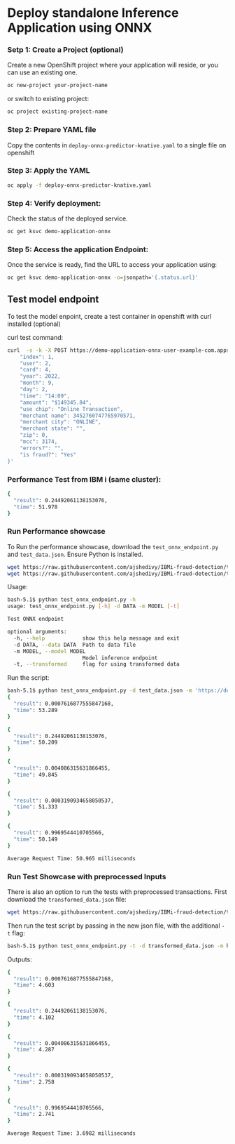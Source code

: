 # Deploy standalone Inference Application using ONNX

### Setp 1: Create a Project (optional)

Create a new OpenShift project where your application will reside, or you can use an existing one.

```bash
oc new-project your-project-name
```

or switch to existing project:

```bash
oc project existing-project-name
```

### Step 2: Prepare YAML file

Copy the contents in `deploy-onnx-predictor-knative.yaml` to a single file on openshift

### Step 3: Apply the YAML

```bash
oc apply -f deploy-onnx-predictor-knative.yaml
```

### Step 4: Verify deployment:
Check the status of the deployed service.

```bash
oc get ksvc demo-application-onnx
```

### Step 5: Access the application Endpoint:

Once the service is ready, find the URL to access your application using:

```bash
oc get ksvc demo-application-onnx -o=jsonpath='{.status.url}'
```

## Test model endpoint

To test the model enpoint, create a test container in openshift with curl installed (optional)

curl test command:

```bash
curl  -s -k -X POST https://demo-application-onnx-user-example-com.apps.b2s001.pbm.ihost.com/api/model/predict -H "Content-Type: application/json" -d '{
    "index": 1,
    "user": 2,
    "card": 4,
    "year": 2022,
    "month": 9,
    "day": 2,
    "time": "14:09",
    "amount": "$149345.84",
    "use chip": "Online Transaction",
    "merchant name": 3452760747765970571,
    "merchant city": "ONLINE",
    "merchant state": "",
    "zip": 0,
    "mcc": 3174,
    "errors?": "",
    "is fraud?": "Yes"
}'

```

### Performance Test from IBM i (same cluster):

```bash
{
  "result": 0.24492061138153076,
  "time": 51.978
}
```

### Run Performance showcase

To Run the performance showcase, download the `test_onnx_endpoint.py` and `test_data.json`. Ensure Python is installed.

```bash
wget https://raw.githubusercontent.com/ajshedivy/IBMi-fraud-detection/test/latency/inference/test_onnx_endpoint.py -O test_onnx_endpoint.py
wget https://raw.githubusercontent.com/ajshedivy/IBMi-fraud-detection/test/latency/inference/test_data.json -O test_data.json
```
Usage:
```bash
bash-5.1$ python test_onnx_endpoint.py -h
usage: test_onnx_endpoint.py [-h] -d DATA -m MODEL [-t]

Test ONNX endpoint

optional arguments:
  -h, --help            show this help message and exit
  -d DATA, --data DATA  Path to data file
  -m MODEL, --model MODEL
                        Model inference endpoint
  -t, --transformed     flag for using transformed data
```

Run the script:

```bash
bash-5.1$ python test_onnx_endpoint.py -d test_data.json -m 'https://demo-application-onnx-user-example-com.apps.b2s001.pbm.ihost.com' 
{
  "result": 0.0007616877555847168,
  "time": 53.289
}

{
  "result": 0.24492061138153076,
  "time": 50.209
}

{
  "result": 0.004086315631866455,
  "time": 49.845
}

{
  "result": 0.0003190934658050537,
  "time": 51.333
}

{
  "result": 0.9969544410705566,
  "time": 50.149
}

Average Request Time: 50.965 milliseconds
```

### Run Test Showcase with preprocessed Inputs

There is also an option to run the tests with preprocessed transactions. First download the `transformed_data.json` file:
```bash
wget https://raw.githubusercontent.com/ajshedivy/IBMi-fraud-detection/test/latency/inference/transformed_data.json -O transformed_data.json
```

Then run the test script by passing in the new json file, with the additional `-t` flag:

```bash
bash-5.1$ python test_onnx_endpoint.py -t -d transformed_data.json -m https://demo-application-onnx-test-fraud-model.apps.b2s001.pbm.ihost.com
```
Outputs:

```bash
{
  "result": 0.0007616877555847168,
  "time": 4.603
}

{
  "result": 0.24492061138153076,
  "time": 4.102
}

{
  "result": 0.004086315631866455,
  "time": 4.287
}

{
  "result": 0.0003190934658050537,
  "time": 2.758
}

{
  "result": 0.9969544410705566,
  "time": 2.741
}

Average Request Time: 3.6982 milliseconds
```

